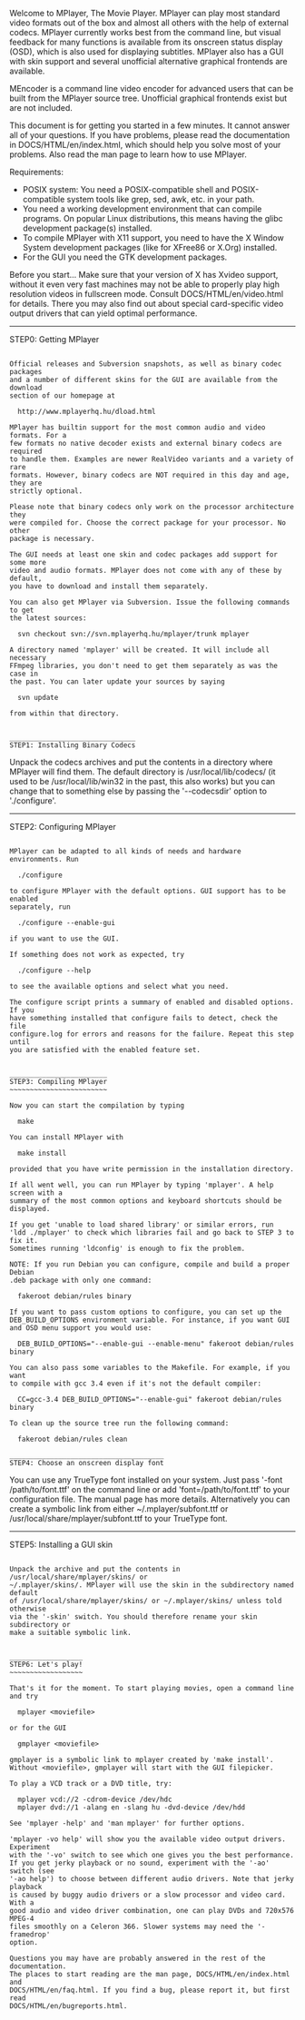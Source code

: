 Welcome to MPlayer, The Movie Player. MPlayer can play most standard video
formats out of the box and almost all others with the help of external codecs.
MPlayer currently works best from the command line, but visual feedback for
many functions is available from its onscreen status display (OSD), which is
also used for displaying subtitles. MPlayer also has a GUI with skin support and
several unofficial alternative graphical frontends are available.

MEncoder is a command line video encoder for advanced users that can be built
from the MPlayer source tree. Unofficial graphical frontends exist but are
not included.

This document is for getting you started in a few minutes. It cannot answer all
of your questions. If you have problems, please read the documentation in
DOCS/HTML/en/index.html, which should help you solve most of your problems.
Also read the man page to learn how to use MPlayer.


Requirements:
- POSIX system: You need a POSIX-compatible shell and POSIX-compatible system
  tools like grep, sed, awk, etc. in your path.
- You need a working development environment that can compile programs.
  On popular Linux distributions, this means having the glibc development
  package(s) installed.
- To compile MPlayer with X11 support, you need to have the X Window System
  development packages (like for XFree86 or X.Org) installed.
- For the GUI you need the GTK development packages.


Before you start...
Make sure that your version of X has Xvideo support, without it even very
fast machines may not be able to properly play high resolution videos in
fullscreen mode. Consult DOCS/HTML/en/video.html for details. There you may
also find out about special card-specific video output drivers that can yield
optimal performance.


______________________
STEP0: Getting MPlayer
~~~~~~~~~~~~~~~~~~~~~~

Official releases and Subversion snapshots, as well as binary codec packages
and a number of different skins for the GUI are available from the download
section of our homepage at

  http://www.mplayerhq.hu/dload.html

MPlayer has builtin support for the most common audio and video formats. For a
few formats no native decoder exists and external binary codecs are required
to handle them. Examples are newer RealVideo variants and a variety of rare
formats. However, binary codecs are NOT required in this day and age, they are
strictly optional.

Please note that binary codecs only work on the processor architecture they
were compiled for. Choose the correct package for your processor. No other
package is necessary.

The GUI needs at least one skin and codec packages add support for some more
video and audio formats. MPlayer does not come with any of these by default,
you have to download and install them separately.

You can also get MPlayer via Subversion. Issue the following commands to get
the latest sources:

  svn checkout svn://svn.mplayerhq.hu/mplayer/trunk mplayer

A directory named 'mplayer' will be created. It will include all necessary
FFmpeg libraries, you don't need to get them separately as was the case in
the past. You can later update your sources by saying

  svn update

from within that directory.


_______________________________
STEP1: Installing Binary Codecs
~~~~~~~~~~~~~~~~~~~~~~~~~~~~~~~

Unpack the codecs archives and put the contents in a directory where MPlayer
will find them. The default directory is /usr/local/lib/codecs/ (it used to be
/usr/local/lib/win32 in the past, this also works) but you can change that to
something else by passing the '--codecsdir' option to './configure'.


__________________________
STEP2: Configuring MPlayer
~~~~~~~~~~~~~~~~~~~~~~~~~~

MPlayer can be adapted to all kinds of needs and hardware environments. Run

  ./configure

to configure MPlayer with the default options. GUI support has to be enabled
separately, run

  ./configure --enable-gui

if you want to use the GUI.

If something does not work as expected, try

  ./configure --help

to see the available options and select what you need.

The configure script prints a summary of enabled and disabled options. If you
have something installed that configure fails to detect, check the file
configure.log for errors and reasons for the failure. Repeat this step until
you are satisfied with the enabled feature set.


________________________
STEP3: Compiling MPlayer
~~~~~~~~~~~~~~~~~~~~~~~~

Now you can start the compilation by typing

  make

You can install MPlayer with

  make install

provided that you have write permission in the installation directory.

If all went well, you can run MPlayer by typing 'mplayer'. A help screen with a
summary of the most common options and keyboard shortcuts should be displayed.

If you get 'unable to load shared library' or similar errors, run
'ldd ./mplayer' to check which libraries fail and go back to STEP 3 to fix it.
Sometimes running 'ldconfig' is enough to fix the problem.

NOTE: If you run Debian you can configure, compile and build a proper Debian
.deb package with only one command:

  fakeroot debian/rules binary

If you want to pass custom options to configure, you can set up the
DEB_BUILD_OPTIONS environment variable. For instance, if you want GUI
and OSD menu support you would use:

  DEB_BUILD_OPTIONS="--enable-gui --enable-menu" fakeroot debian/rules binary

You can also pass some variables to the Makefile. For example, if you want
to compile with gcc 3.4 even if it's not the default compiler:

  CC=gcc-3.4 DEB_BUILD_OPTIONS="--enable-gui" fakeroot debian/rules binary

To clean up the source tree run the following command:

  fakeroot debian/rules clean

______________________________________
STEP4: Choose an onscreen display font
~~~~~~~~~~~~~~~~~~~~~~~~~~~~~~~~~~~~~~

You can use any TrueType font installed on your system. Just pass '-font
/path/to/font.ttf' on the command line or add 'font=/path/to/font.ttf' to
your configuration file. The manual page has more details. Alternatively
you can create a symbolic link from either ~/.mplayer/subfont.ttf or
/usr/local/share/mplayer/subfont.ttf to your TrueType font.


____________________________
STEP5: Installing a GUI skin
~~~~~~~~~~~~~~~~~~~~~~~~~~~~

Unpack the archive and put the contents in /usr/local/share/mplayer/skins/ or
~/.mplayer/skins/. MPlayer will use the skin in the subdirectory named default
of /usr/local/share/mplayer/skins/ or ~/.mplayer/skins/ unless told otherwise
via the '-skin' switch. You should therefore rename your skin subdirectory or
make a suitable symbolic link.


__________________
STEP6: Let's play!
~~~~~~~~~~~~~~~~~~

That's it for the moment. To start playing movies, open a command line and try

  mplayer <moviefile>

or for the GUI

  gmplayer <moviefile>

gmplayer is a symbolic link to mplayer created by 'make install'.
Without <moviefile>, gmplayer will start with the GUI filepicker.

To play a VCD track or a DVD title, try:

  mplayer vcd://2 -cdrom-device /dev/hdc
  mplayer dvd://1 -alang en -slang hu -dvd-device /dev/hdd

See 'mplayer -help' and 'man mplayer' for further options.

'mplayer -vo help' will show you the available video output drivers. Experiment
with the '-vo' switch to see which one gives you the best performance.
If you get jerky playback or no sound, experiment with the '-ao' switch (see
'-ao help') to choose between different audio drivers. Note that jerky playback
is caused by buggy audio drivers or a slow processor and video card. With a
good audio and video driver combination, one can play DVDs and 720x576 MPEG-4
files smoothly on a Celeron 366. Slower systems may need the '-framedrop'
option.

Questions you may have are probably answered in the rest of the documentation.
The places to start reading are the man page, DOCS/HTML/en/index.html and
DOCS/HTML/en/faq.html. If you find a bug, please report it, but first read
DOCS/HTML/en/bugreports.html.
